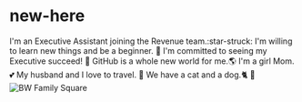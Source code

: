 # new-here

I'm an Executive Assistant joining the Revenue team.:star-struck: 
I'm willing to learn new things and be a beginner. :pencil:
I'm committed to seeing my Executive succeed! :dizzy: 
GitHub is a whole new world for me.:earth_americas: 
I'm a girl Mom. :two_hearts:
My husband and I love to travel. :palm_tree:
We have a cat and a dog.:cat2: :dog:
![BW Family Square](https://user-images.githubusercontent.com/84856939/123112976-cc268900-d403-11eb-9885-0d6980e8b483.jpg)
